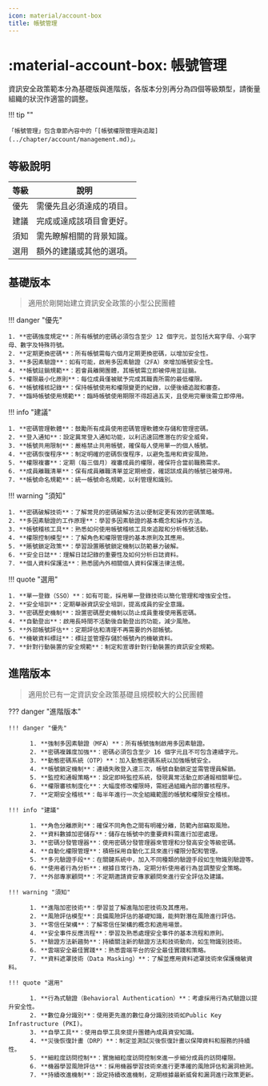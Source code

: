 ```yaml
---
icon: material/account-box
title: 帳號管理
---
```


# :material-account-box: 帳號管理

資訊安全政策範本分為基礎版與進階版，各版本分別再分為四個等級類型，請衡量組織的狀況作適當的調整。

!!! tip ""

    「帳號管理」包含章節內容中的「[帳號權限管理與追蹤](../chapter/account/management.md)」。

## 等級說明

| 等級  | 說明                     |
| :---: | ------------------------ |
| 優先  | 需優先且必須達成的項目。 |
| 建議  | 完成或達成該項目會更好。 |
| 須知  | 需先瞭解相關的背景知識。 |
| 選用  | 額外的建議或其他的選項。 |

## 基礎版本

> 適用於剛開始建立資訊安全政策的小型公民團體

!!! danger "優先"

    1. **密碼強度規定**：所有帳號的密碼必須包含至少 12 個字元，並包括大寫字母、小寫字母、數字及特殊符號。
    2. **定期更換密碼**：所有帳號需每六個月定期更換密碼，以增加安全性。
    3. **多因素驗證**：如有可能，啟用多因素驗證（2FA）來增加帳號安全性。
    4. **帳號註銷規範**：若會員離開團體，其帳號需立即被停用並註銷。
    5. **權限最小化原則**：每位成員僅被賦予完成其職責所需的最低權限。
    6. **帳號稽核記錄**：保持帳號使用和權限變更的紀錄，以便後續追蹤和審查。
    7. **臨時帳號使用規範**：臨時帳號使用期限不得超過五天，且使用完畢後需立即停用。

!!! info "建議"

    1. **密碼管理軟體**：鼓勵所有成員使用密碼管理軟體來存儲和管理密碼。
    2. **登入通知**：設定異常登入通知功能，以利迅速回應潛在的安全威脅。
    3. **帳號共用限制**：嚴格禁止共用帳號，確保每人使用單一的個人帳號。
    4. **密碼恢復程序**：制定明確的密碼恢復程序，以避免濫用和資安風險。
    5. **權限複審**：定期（每三個月）複審成員的權限，確保符合當前職務需求。
    6. **成員離職清單**：保有成員離職清單並定期檢查，確認該成員的帳號已被停用。
    7. **帳號命名規範**：統一帳號命名規範，以利管理和識別。

!!! warning "須知"

    1. **密碼破解技術**：了解常見的密碼破解方法以便制定更有效的密碼策略。
    2. **多因素驗證的工作原理**：學習多因素驗證的基本概念和操作方法。
    3. **帳號稽核工具**：熟悉如何使用帳號稽核工具來追蹤和分析帳號活動。
    4. **權限控制模型**：了解角色和權限管理的基本原則及其應用。
    5. **賬號鎖定政策**：學習設置賬號鎖定機制以防範暴力破解。
    6. **安全日誌**：理解日誌記錄的重要性及如何分析日誌資料。
    7. **個人資料保護法**：熟悉國內外相關個人資料保護法律法規。

!!! quote "選用"

    1. **單一登錄（SSO）**：如有可能，採用單一登錄技術以簡化管理和增強安全性。
    2. **安全培訓**：定期舉辦資訊安全培訓，提高成員的安全意識。
    3. **密碼歷史機制**：設置密碼歷史機制以防止成員重複使用舊密碼。
    4. **自動登出**：啟用長時間不活動後自動登出的功能，減少風險。
    5. **外部帳號評估**：定期評估和清理不再需要的外部帳號。
    6. **機敏資料標註**：標註並管理存儲於帳號內的機敏資料。
    7. **針對行動裝置的安全規範**：制定和宣導針對行動裝置的資訊安全規範。

## 進階版本

> 適用於已有一定資訊安全政策基礎且規模較大的公民團體

??? danger "進階版本"

    !!! danger "優先"

          1. **強制多因素驗證（MFA）**：所有帳號強制啟用多因素驗證。
          2. **密碼複雜度加強**：密碼必須包含至少 16 個字元且不可包含連續字元。
          3. **動態密碼系統（OTP）**：加入動態密碼系統以加強帳號安全。
          4. **帳號鎖定機制**：連續失敗登入達三次，帳號自動鎖定並需管理員解鎖。
          5. **監控和通報策略**：設定即時監控系統，發現異常活動立即通報相關單位。
          6. **權限審核制度化**：大幅度修改權限時，需經過組織內部的審核程序。
          7. **定期安全稽核**：每半年進行一次全組織範圍的帳號和權限安全稽核。

    !!! info "建議"

          1. **角色分離原則**：確保不同角色之間有明確分離，防範內部竊取風險。
          2. **資料數據加密儲存**：儲存在帳號中的重要資料需進行加密處理。
          3. **密碼分發管理器**：使用密碼分發管理器來管理和分發高安全等級密碼。
          4. **自動化權限管理**：積極採用自動化工具來進行權限分配和管理。
          5. **多元驗證手段**：在關鍵系統中，加入不同種類的驗證手段如生物識別驗證等。
          6. **使用者行為分析**：根據日常行為，定期分析使用者行為並調整安全策略。
          7. **外部專家顧問**：不定期邀請資安專家顧問來進行安全評估及建議。

    !!! warning "須知"

          1. **進階加密技術**：學習並了解進階加密技術及其應用。
          2. **風險評估模型**：具備風險評估的基礎知識，能夠對潛在風險進行評估。
          3. **零信任架構**：了解零信任架構的概念和適用場景。
          4. **安全事件反應流程**：學習及熟悉處理安全事件的基本流程和原則。
          5. **驗證方法新趨勢**：持續關注新的驗證方法和技術動向，如生物識別技術。
          6. **雲端安全最佳實踐**：熟悉雲端平台的安全最佳實踐和策略。
          7. **資料遮罩技術（Data Masking）**：了解並應用資料遮罩技術來保護機敏資料。

    !!! quote "選用"

          1. **行為式驗證（Behavioral Authentication）**：考慮採用行為式驗證以提升安全性。
          2. **數位身分識別**：使用更先進的數位身分識別技術如Public Key Infrastructure (PKI)。
          3. **自學工具**：使用自學工具來提升團體內成員資安知識。
          4. **災後恢復計畫（DRP）**：制定並測試災後恢復計畫以保障資料和服務的持續性。
          5. **細粒度訪問控制**：實施細粒度訪問控制來進一步細分成員的訪問權限。
          6. **機器學習風險評估**：採用機器學習技術來進行更準確的風險評估和漏洞檢測。
          7. **持續改進機制**：設定持續改進機制，定期根據最新威脅和漏洞進行政策更新。
